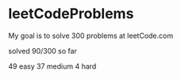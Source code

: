 # leetCodeProblems
My goal is to solve 300 problems at leetCode.com

solved 90/300 so far

49 easy
37 medium
4 hard
